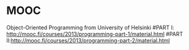 # MOOC
Object-Oriented Programming from University of Helsinki
#PART I: http://mooc.fi/courses/2013/programming-part-1/material.html
#PART II:http://mooc.fi/courses/2013/programming-part-2/material.html
